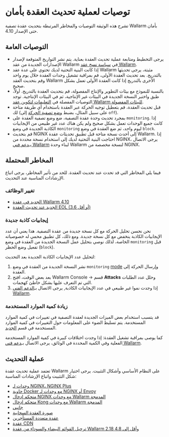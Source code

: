 # توصيات لعملية تحديث العقدة بأمان

تشرح هذه الوثيقة التوصيات والمخاطر المرتبطة بتحديث عقدة تصفية Wallarm بأمان حتى الإصدار 4.10.

## التوصيات العامة

* يرجى التخطيط ومتابعة عملية تحديث العقدة بعناية. يتم نشر التواريخ المتوقعة لإصدار الإصدارات الجديدة من عقد Wallarm في [سياسة نسخ عقد Wallarm](versioning-policy.md).
* إذا كانت البنية التحتية لديك تحتوي على عدة عقد Wallarm مثبتة، يرجى تحديثها بالتدريج. بعد تحديث العقدة الأولى، قم بمراقبة تشغيل وحدات العقدة خلال يوم واحد وقم بتحديث العقد Wallarm الأخرى بالتدريج إذا كانت العقدة الأولى تعمل بشكل صحيح.
* بالنسبة للنموذج مع بيئات التطوير والإنتاج المفصولة، قم بتحديث العقدة بالتدريج. أولاً، طبق واختبر النسخة الجديدة في البيئات غير الإنتاجية، ثم في البيئات الإنتاجية. توجد التوصيات المفصلة في [التعليمات لتكوين عقد Wallarm للبيئات المفصولة](../admin-en/configuration-guides/wallarm-in-separated-environments/configure-wallarm-in-separated-environments.md#gradual-rollout-of-new-wallarm-node-changes).
* قبل تحديث العقدة، قم بتعطيل توجيه الحركة عبر العقدة باستخدام أي طريقة متاحة لك (على سبيل المثال، بضبط [وضع تصفية الحركة](../admin-en/configure-wallarm-mode.md) إلى `off`).
* بمجرد تحديث وحدة عقدة التصفية، ضع وضع تصفية العقدة على `monitoring`. إذا كانت جميع الوحدات تعمل بشكل صحيح ولم يكن هناك عدد غير طبيعي من الإيجابيات الكاذبة الجديدة في وضع `monitoring` ليوم واحد، ثم ضع العقدة في وضع `block`.
* قم بتحديث NGINX إلى أحدث نسخة متاحة قبل تطبيق تحديثات عقدة Wallarm. إذا احتاجت البنية التحتية لديك إلى استخدام نسخة محددة من NGINX، يرجى الاتصال بـ[دعم فني Wallarm](mailto:support@wallarm.com) لبناء وحدة Wallarm لنسخة مخصصة من NGINX.

## المخاطر المحتملة

فيما يلي المخاطر التي قد تحدث عند تحديث العقدة. للحد من تأثير المخاطر، يرجى اتباع الإرشادات المناسبة عند التحديث.

### تغيير الوظائف

* [الجديد في عقدة Wallarm 4.10](what-is-new.md)
* [الجديد عند تحديث العقدة EOL (3.6 أو أقل)](older-versions/what-is-new.md)

### إيجابيات كاذبة جديدة

نحن نحسن تحليل الحركة مع كل نسخة جديدة من عقدة التصفية. هذا يعني أن عدد الإيجابيات الكاذبة ينخفض مع كل نسخة جديدة. ومع ذلك، كل تطبيق محمي له خصوصياته الخاصة، لذلك نوصي بتحليل عمل النسخة الجديدة من العقدة في وضع `monitoring` قبل تفعيل وضع الحظر (`block`).

لتحليل عدد الإيجابيات الكاذبة الجديدة بعد التحديث:

1. نشر النسخة الجديدة من العقدة في وضع `monitoring` [mode](../admin-en/configure-wallarm-mode.md) وإرسال الحركة إلى العقدة.
2. بعد بعض الوقت، افتح Wallarm Console → قسم **Attacks** وحلل عدد الطلبات التي تم التعرف عليها بشكل خاطئ كهجمات.
3. إذا وجدت نموا غير طبيعي في عدد الإيجابيات الكاذبة, يرجى الاتصال بـ[الدعم الفني Wallarm](mailto:support@wallarm.com).

### زيادة كمية الموارد المستخدمة

قد يتسبب استخدام بعض الميزات الجديدة لعقدة التصفية في تغييرات في كمية الموارد المستخدمة. يتم تسليط الضوء على المعلومات حول التغييرات في كمية الموارد المستخدمة في قسم [الجديد](what-is-new.md).

كما يوصى بمراقبة تشغيل العقدة: إذا وجدت اختلافات كبيرة في كمية الموارد المستخدمة الفعلية وفي الكمية المحددة في الوثائق، يرجى الاتصال بـ[دعم فني Wallarm](mailto:support@wallarm.com).

## عملية التحديث

تعتمد عملية تحديث عقدة Wallarm على النظام الأساسي وأشكال التثبيت. يرجى اختيار شكل التثبيت واتباع الإرشادات المناسبة:

* [وحدات لـ NGINX، NGINX Plus](nginx-modules.md)
* [حاوية Docker مع وحدات لـ NGINX أو Envoy](docker-container.md)
* [متحكم إدخال NGINX مع وحدات Wallarm المدمجة](ingress-controller.md)
* [متحكم إدخال Kong مع وحدات Wallarm المدمجة](kong-ingress-controller.md)
* [جانبي](sidecar-proxy.md)
* [صورة العقدة السحابية](cloud-image.md)
* [عقدة متعددة المستأجرين](multi-tenant.md)
* [عقدة CDN](cdn-node.md)
* [ترحيل القوائم البيضاء والسوداء من عقدة Wallarm 2.18 وأقل إلى 4.8](migrate-ip-lists-to-node-3.md)